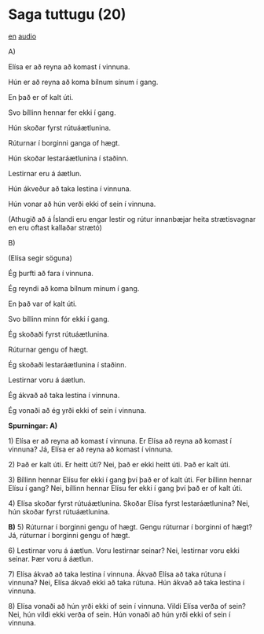 # Saga tuttugu (20)

[en](../en/story_20.md)
[audio](../audio/story_20.mp3)

A\)

Elísa er að reyna að komast í vinnuna.

Hún er að reyna að koma bílnum sínum í gang.

En það er of kalt úti.

Svo bíllinn hennar fer ekki í gang.

Hún skoðar fyrst rútuáætlunina.

Rúturnar í borginni ganga of hægt.

Hún skoðar lestaráætlunina í staðinn.

Lestirnar eru á áætlun.

Hún ákveður að taka lestina í vinnuna.

Hún vonar að hún verði ekki of sein í vinnuna.

(Athugið að á Íslandi eru engar lestir og rútur innanbæjar heita
strætisvagnar en eru oftast kallaðar strætó)

B\)

(Elísa segir söguna)

Ég þurfti að fara í vinnuna.

Ég reyndi að koma bílnum mínum í gang.

En það var of kalt úti.

Svo bíllinn minn fór ekki í gang.

Ég skoðaði fyrst rútuáætlunina.

Rúturnar gengu of hægt.

Ég skoðaði lestaráætlunina í staðinn.

Lestirnar voru á áætlun.

Ég ákvað að taka lestina í vinnuna.

Ég vonaði að ég yrði ekki of sein í vinnuna.

**Spurningar:
A)**

1\) Elísa er að reyna að komast í vinnuna. Er Elísa að reyna að komast í
vinnuna? Já, Elísa er að reyna að komast í vinnuna.

2\) Það er kalt úti. Er heitt úti? Nei, það er ekki heitt úti. Það er
kalt úti.

3\) Bíllinn hennar Elísu fer ekki í gang því það er of kalt úti. Fer
bíllinn hennar Elísu í gang? Nei, bíllinn hennar Elísu fer ekki í gang
því það er of kalt úti.

4\) Elísa skoðar fyrst rútuáætlunina. Skoðar Elísa fyrst
lestaráætlunina? Nei, hún skoðar fyrst rútuáætlunina.

**B)**
5) Rúturnar í borginni gengu of hægt. Gengu rúturnar í borginni of hægt?
Já, rúturnar í borginni gengu of hægt.

6\) Lestirnar voru á áætlun. Voru lestirnar seinar? Nei, lestirnar voru
ekki seinar. Þær voru á áætlun.

7\) Elísa ákvað að taka lestina í vinnuna. Ákvað Elísa að taka rútuna í
vinnuna? Nei, Elísa ákvað ekki að taka rútuna. Hún ákvað að taka lestina
í vinnuna.

8\) Elísa vonaði að hún yrði ekki of sein í vinnuna. Vildi Elísa verða
of sein? Nei, hún vildi ekki verða of sein. Hún vonaði að hún yrði ekki
of sein í vinnuna.
